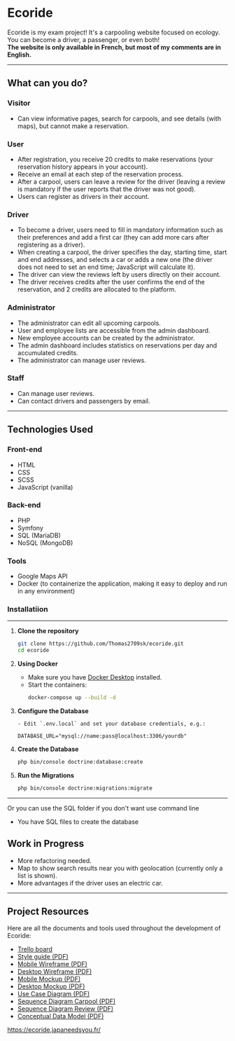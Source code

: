# Ecoride

Ecoride is my exam project! It's a carpooling website focused on ecology. You can become a driver, a passenger, or even both!  
**The website is only available in French, but most of my comments are in English.**

---

## What can you do?

### Visitor
- Can view informative pages, search for carpools, and see details (with maps), but cannot make a reservation.

### User
- After registration, you receive 20 credits to make reservations (your reservation history appears in your account).
- Receive an email at each step of the reservation process.
- After a carpool, users can leave a review for the driver (leaving a review is mandatory if the user reports that the driver was not good).
- Users can register as drivers in their account.

### Driver
- To become a driver, users need to fill in mandatory information such as their preferences and add a first car (they can add more cars after registering as a driver).
- When creating a carpool, the driver specifies the day, starting time, start and end addresses, and selects a car or adds a new one (the driver does not need to set an end time; JavaScript will calculate it).
- The driver can view the reviews left by users directly on their account.
- The driver receives credits after the user confirms the end of the reservation, and 2 credits are allocated to the platform.

### Administrator
- The administrator can edit all upcoming carpools.
- User and employee lists are accessible from the admin dashboard.
- New employee accounts can be created by the administrator.
- The admin dashboard includes statistics on reservations per day and accumulated credits.
- The administrator can manage user reviews.

### Staff
- Can manage user reviews.
- Can contact drivers and passengers by email.

---

## Technologies Used

### Front-end
- HTML
- CSS
- SCSS
- JavaScript (vanilla)

### Back-end
- PHP
- Symfony
- SQL (MariaDB)
- NoSQL (MongoDB)

### Tools
- Google Maps API
- Docker (to containerize the application, making it easy to deploy and run in any environment)

### Installatiion
---

1. **Clone the repository**
   ```bash
   git clone https://github.com/Thomas2709sk/ecoride.git
   cd ecoride
   ```

2. **Using Docker**
   - Make sure you have [Docker Desktop](https://www.docker.com/products/docker-desktop) installed.
   - Start the containers:
     ```bash
     docker-compose up --build -d
     ```
3. **Configure the Database**

     ```
   - Edit `.env.local` and set your database credentials, e.g.:
     ```
     ```
     DATABASE_URL="mysql://name:pass@localhost:3306/yourdb"
     ```

4. **Create the Database**
   ```bash
   php bin/console doctrine:database:create
   ```

5. **Run the Migrations**
   ```bash
   php bin/console doctrine:migrations:migrate
   ```
---

Or you can use the SQL folder if you don't want use command line
- You have SQL files to create the database

## Work in Progress

- More refactoring needed.
- Map to show search results near you with geolocation (currently only a list is shown).
- More advantages if the driver uses an electric car.

---

## Project Resources

Here are all the documents and tools used throughout the development of Ecoride:
- [Trello board](https://trello.com/b/OZKjROh0/ecoride)
- [Style guide (PDF)](documents/charte_graphique_ecoride.pdf)
- [Mobile Wireframe (PDF)](documents/wireframe_mobile.pdf)
- [Desktop Wireframe (PDF)](documents/Wireframe_Desktop.pdf)
- [Mobile Mockup (PDF)](documents/mockup_mobile.pdf)
- [Desktop Mockup (PDF)](documents/mockup_desktop.pdf)
- [Use Case Diagram (PDF)](documents/diagramme_utilisation.pdf)
- [Sequence Diagram Carpool (PDF)](documents/diagramme_sequence_covoit.pdf)
- [Sequence Diagram Review (PDF)](documents/diagramme-sequence-avis.pdf)
- [Conceptual Data Model (PDF)](documents/MCD.pdf)

https://ecoride.japaneedsyou.fr/